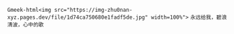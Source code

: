 `Gmeek-html<img src="https://img-zhu0nan-xyz.pages.dev/file/1d74ca750680e1fadf5de.jpg" width=100%">`
`永远给我，碧浪清波，心中的歌`

<!-- ##{"timestamp":1600704000}## -->